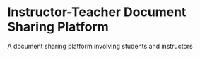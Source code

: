 # Instructor-Teacher  Document Sharing Platform
 A document sharing platform involving students and instructors

